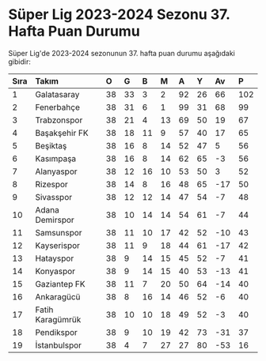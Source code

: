 # Süper Lig 2023-2024 Sezonu 37. Hafta Puan Durumu

Süper Lig'de 2023-2024 sezonunun 37. hafta puan durumu aşağıdaki gibidir:

| Sıra | Takım            | O   | G   | B   | M   | A   | Y   | Av  | P    |
| :--- | :--------------- | :-- | :-- | :-- | :-- | :-- | :-- | :-- | :--- |
| 1    | Galatasaray      | 38  | 33  | 3   | 2   | 92  | 26  | 66  | 102  |
| 2    | Fenerbahçe       | 38  | 31  | 6   | 1   | 99  | 31  | 68  | 99   |
| 3    | Trabzonspor      | 38  | 21  | 4   | 13  | 69  | 50  | 19  | 67   |
| 4    | Başakşehir FK    | 38  | 18  | 11  | 9   | 57  | 40  | 17  | 65   |
| 5    | Beşiktaş         | 38  | 16  | 8   | 14  | 52  | 47  | 5   | 56   |
| 6    | Kasımpaşa        | 38  | 16  | 8   | 14  | 62  | 65  | -3  | 56   |
| 7    | Alanyaspor       | 38  | 12  | 16  | 10  | 53  | 50  | 3   | 52   |
| 8    | Rizespor         | 38  | 14  | 8   | 16  | 48  | 65  | -17 | 50   |
| 9   | Sivasspor        | 38  | 12  | 12  | 14  | 47  | 54  | -7  | 48   |
| 10   | Adana Demirspor  | 38  | 10  | 14  | 14  | 54  | 61  | -7  | 44   |
| 11   | Samsunspor       | 38  | 11  | 10  | 17  | 42  | 52  | -10 | 43   |
| 12   | Kayserispor      | 38  | 11  | 9   | 18  | 44  | 61  | -17 | 42   |
| 13   | Hatayspor        | 38  | 9   | 14  | 15  | 45  | 52  | -7  | 41   |
| 14   | Konyaspor        | 38  | 9   | 14  | 15  | 40  | 53  | -13 | 41   |
| 15   | Gaziantep FK     | 38  | 11  | 7   | 20  | 50  | 64  | -14 | 40   |
| 16   | Ankaragücü       | 38  | 8   | 16  | 14  | 46  | 52  | -6  | 40   |
| 17   | Fatih Karagümrük | 38  | 10  | 10  | 18  | 49  | 52  | -3  | 40   |
| 18   | Pendikspor       | 38  | 9   | 10  | 19  | 42  | 73  | -31 | 37   |
| 19   | İstanbulspor     | 38  | 4   | 7   | 27  | 27  | 80  | -53 | 16   |